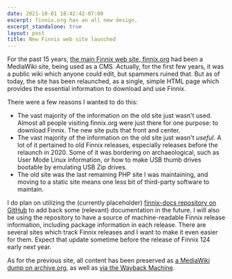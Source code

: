 ```yaml
---
date: 2021-10-01 18:42:42-07:00
excerpt: finnix.org has an all new design.
excerpt_standalone: true
layout: post
title: New Finnix web site launched
---
```

For the past 15 years, [the main Finnix web site, finnix.org](https://www.finnix.org/) had been a MediaWiki site, being used as a CMS.
Actually, for the first few years, it was a public wiki which anyone could edit, but spammers ruined that.
But as of today, the site has been relaunched, as a single, simple HTML page which provides the essential information to download and use Finnix.

There were a few reasons I wanted to do this:

  * The vast majority of the information on the old site just wasn't used.
    Almost all people visiting finnix.org were just there for one purpose: to download Finnix.
    The new site puts that front and center.
  * The vast majority of the information on the old site just wasn't *useful*.
    A lot of it pertained to old Finnix releases, especially releases before the relaunch in 2020.
    Some of it was bordering on archaeological, such as User Mode Linux information, or how to make USB thumb drives bootable by emulating USB Zip drives.
  * The old site was the last remaining PHP site I was maintaining, and moving to a static site means one less bit of third-party software to maintain.

I do plan on utilizing the (currently placeholder) [finnix-docs repository on GitHub](https://github.com/finnix/finnix-docs) to add back some (relevant) documentation in the future.
I will also be using the repository to have a source of machine-readable Finnix release information, including package information in each release.
There are several sites which track Finnix releases and I want to make it even easier for them.
Expect that update sometime before the release of Finnix 124 early next year.

As for the previous site, all content has been preserved as [a MediaWiki dump on archive.org](https://archive.org/details/wiki-finnix), as well as [via the Wayback Machine](https://web.archive.org/web/20211001205027/https://www.finnix.org/).
